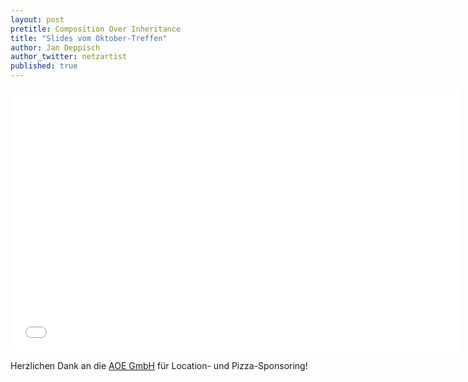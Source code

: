 ```yaml
---
layout: post
pretitle: Composition Over Inheritance
title: "Slides vom Oktober-Treffen"
author: Jan Deppisch
author_twitter: netzartist
published: true
---
```


<iframe src="//slides.com/marcdix/coi/embed" width="720" height="420" scrolling="no" frameborder="0" webkitallowfullscreen mozallowfullscreen allowfullscreen></iframe>

Herzlichen Dank an die [AOE GmbH](http://www.aoe.com/) für Location- und Pizza-Sponsoring!
